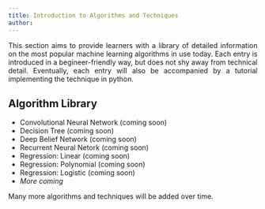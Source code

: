 ```yaml
---
title: Introduction to Algorithms and Techniques
author: 
---
```


<style>p {text-align: justify;}</style>

This section aims to provide learners with a library of detailed information on the most popular machine learning algorithms in use today. Each entry is introduced in a begineer-friendly way, but does not shy away from technical detail. Eventually, each entry will also be accompanied by a tutorial implementing the technique in python.

## Algorithm Library

* Convolutional Neural Network (coming soon)
* Decision Tree (coming soon)
* Deep Belief Network (coming soon)
* Recurrent Neural Netork (coming soon)
* Regression: Linear (coming soon)
* Regression: Polynomial (coming soon)
* Regression: Logistic (coming soon)
* <i>More coming</i>

Many more algorithms and techniques will be added over time.
